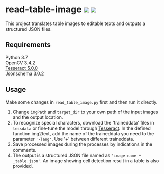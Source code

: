 # read-table-image ![](https://img.shields.io/badge/read-image-brightgreen.svg) ![](https://img.shields.io/badge/Tesseract-v5.0.0-yellowgreen.svg)
This project translates table images to editable texts and outputs a structured JSON files.
<br>
## Requirements
Python 3.7  
OpenCV 3.4.2  
[Tesseract 5.0.0](https://github.com/tesseract-ocr/tesseract)  
Jsonschema 3.0.2
<br>
## Usage
Make some changes in `read_table_image.py` first and then run it directly.

 1. Change `imgPath` and `target_dir` to your own path of the input images and the output location.
 2. To recognize special characters, download the 'traineddata' files in `tessdata` or fine-tune the model through [Tesseract](https://github.com/tesseract-ocr/tessdoc/blob/master/TrainingTesseract-4.00.md). In the defined function img2text, add the name of the traineddata you need to the parameter `'-lang'`. Use '+' between different traineddata.
 3. Save processed images during the processes by indications in the comments.
 4. The output is a structured JSON file named as `'image name + _table.json'`. An image showing cell detection result in a table is also provided.  
